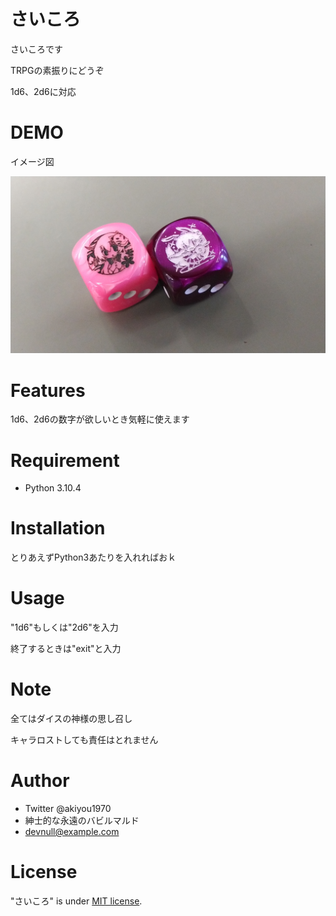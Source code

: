 # さいころ
 
さいころです

TRPGの素振りにどうぞ

1d6、2d6に対応

# DEMO

イメージ図

![](https://github.com/azuma1970/satasupe_special/blob/master/dice.jpg)
 
# Features
 
1d6、2d6の数字が欲しいとき気軽に使えます
 
# Requirement
 
* Python 3.10.4
 
# Installation
 
とりあえずPython3あたりを入れればおｋ
 
# Usage

"1d6"もしくは"2d6"を入力

終了するときは"exit"と入力
 
# Note
 
全てはダイスの神様の思し召し

キャラロストしても責任はとれません
 
# Author
 
 
* Twitter @akiyou1970
* 紳士的な永遠のバビルマルド
* devnull@example.com
 
# License
 
"さいころ" is under [MIT license](https://en.wikipedia.org/wiki/MIT_License).